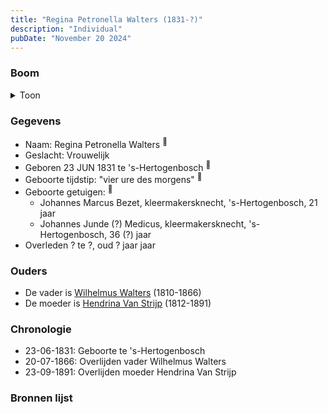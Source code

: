 ```yaml
---
title: "Regina Petronella Walters (1831-?)"
description: "Individual"
pubDate: "November 20 2024"
---
```


### Boom
<details><summary>Toon</summary>

![test](https://www.plantuml.com/plantuml/svg/ZP9DJzj048Rl-oj6SE0KQMr3qaPHeAaIGTMY20gefsXjJ-qbuzrePoqKHVdldH0Na430RJNxlZFFV9nnD26s3IbUMhSomJIGcs9P1T-wyhid7o06urY-q4LLsnAXiA4WtB-nMSKrDDZa67WVueW1VLolKBt8Mf1XXeq2W8aF9ORVjIsM3fb7eyPODnv3fhPA7S7yiHIhlUFWpbADrBGCTuOaDH-0ORZGEaa708VJR7OocqZYpL-BL6vXDCnDlbxaFaR2uHYI57vz-mF9bqJ3wGiLBrkYXN7beWYUEVV28l9Kmu-RdoBlz-68U-SOeg_GvPwBMlWwg7DqPR3EmArnS1s3lLyzOMLQi6QJQJRDtiCw5goh7LOA4mnaYxRv15q6rzEvkBucxz2DXWzObjPLEqTV-haKHwOV2MTQw-CJE2HRrN6DHFv1ABUg6sYlrobKryfpe7DAOFSrIDN_SbTOxKOnnnW4ayYysjGWXQSjVpmQQR93VgF93qTqAbkMEpgJ3SbT_mC0)
</details>

### Gegevens
- Naam: Regina Petronella Walters <sup><a href="../s00297/" style="text-decoration:none" title="Geboorte Regina Petronella Walters 23-06-1831">:link:</a></sup>
- Geslacht: Vrouwelijk
- Geboren 23 JUN 1831 te 's-Hertogenbosch <sup><a href="../s00297/" style="text-decoration:none" title="Geboorte Regina Petronella Walters 23-06-1831">:link:</a></sup>
- Geboorte tijdstip: "vier ure des morgens" <sup><a href="../s00297/" style="text-decoration:none" title="Geboorte Regina Petronella Walters 23-06-1831">:link:</a></sup>
- Geboorte getuigen: <sup><a href="../s00297/" style="text-decoration:none" title="Geboorte Regina Petronella Walters 23-06-1831">:link:</a></sup>
  - Johannes Marcus Bezet, kleermakersknecht, \'s-Hertogenbosch, 21 jaar
  - Johannes Junde (?) Medicus, kleermakersknecht, \'s-Hertogenbosch, 36 (?) jaar
- Overleden ? te ?, oud ? jaar jaar 

### Ouders
- De vader is [Wilhelmus Walters](../i00127/) (1810-1866)
- De moeder is [Hendrina Van Strijp](../i00130/) (1812-1891)

### Chronologie
- 23-06-1831: Geboorte te 's-Hertogenbosch
- 20-07-1866: Overlijden vader Wilhelmus Walters
- 23-09-1891: Overlijden moeder Hendrina Van Strijp

### Bronnen lijst